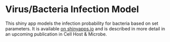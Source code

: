 # Virus/Bacteria Infection Model

This shiny app models the infection probability for bacteria based on set parameters. It is available [on shinyapps.io](https://randyboyes.shinyapps.io/viral/) and is described in more detail in an upcoming publication in Cell Host & Microbe.
